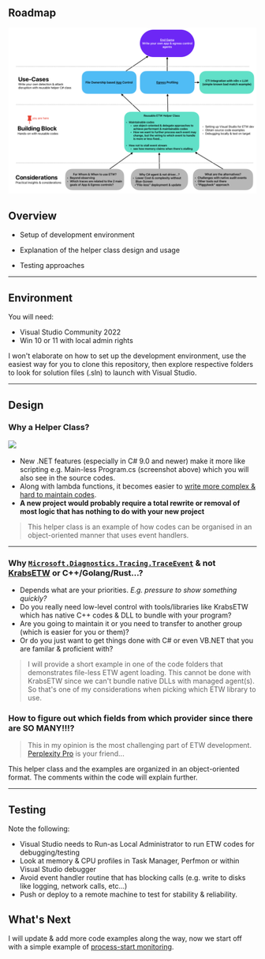 ## Roadmap
![](img/roadmap.png)

## Overview
* Setup of development environment
* Explanation of the helper class design and usage
  
* Testing approaches

***

## Environment
You will need:
* Visual Studio Community 2022
* Win 10 or 11 with local admin rights

I won't elaborate on how to set up the development environment, use the easiest way for you to clone this repository, then explore respective folders to look for solution files (.sln) to launch with Visual Studio.

***

## Design
### Why a Helper Class?
![](img/demo.gif)
- New .NET features (especially in C# 9.0 and newer) make it more like scripting e.g. Main-less Program.cs (screenshot above) which you will also see in the source codes.
- Along with lambda functions, it becomes easier to [write more complex & hard to maintain codes](https://github.com/microsoft/krabsetw/blob/master/examples/ManagedExamples/UserTrace007_StackTrace.cs).
- **A new project would probably require a total rewrite or removal of most logic that has nothing to do with your new project**

>This helper class is an example of how codes can be organised in an object-oriented manner that uses event handlers. 

***

### Why [`Microsoft.Diagnostics.Tracing.TraceEvent`](https://www.nuget.org/packages/Microsoft.Diagnostics.Tracing.TraceEvent/) & not [KrabsETW](https://github.com/microsoft/krabsetw) or C++/Golang/Rust...?
- Depends what are your priorities. *E.g. pressure to show something quickly?*
- Do you really need low-level control with tools/libraries like KrabsETW which has native C++ codes & DLL to bundle with your program?
- Are you going to maintain it or you need to transfer to another group (which is easier for you or them)?
- Or do you just want to get things done with C# or even VB.NET that you are familar & proficient with?
 
>I will provide a short example in one of the code folders that demonstrates file-less ETW agent loading. This cannot be done with KrabsETW since we can't bundle native DLLs with managed agent(s). So that's one of my considerations when picking which ETW library to use.

### How to figure out which fields from which provider since there are SO MANY!!!?
>This in my opinion is the most challenging part of ETW development. [Perplexity Pro](https://perplexity.ai/pro?referral_code=P3U9A1TE) is your friend...

This helper class and the examples are organized in an object-oriented format. The comments within the code will explain further.

***

## Testing
Note the following:
* Visual Studio needs to Run-as Local Administrator to run ETW codes for debugging/testing
* Look at memory & CPU profiles in Task Manager, Perfmon or within Visual Studio debugger
* Avoid event handler routine that has blocking calls (e.g. write to disks like logging, network calls, etc...)
* Push or deploy to a remote machine to test for stability & reliability.

## What's Next
I will update & add more code examples along the way, now we start off with a simple example of [process-start monitoring](ProcessStart/README.md).